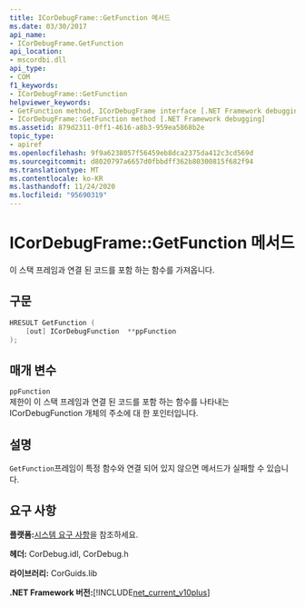 ```yaml
---
title: ICorDebugFrame::GetFunction 메서드
ms.date: 03/30/2017
api_name:
- ICorDebugFrame.GetFunction
api_location:
- mscordbi.dll
api_type:
- COM
f1_keywords:
- ICorDebugFrame::GetFunction
helpviewer_keywords:
- GetFunction method, ICorDebugFrame interface [.NET Framework debugging]
- ICorDebugFrame::GetFunction method [.NET Framework debugging]
ms.assetid: 879d2311-0ff1-4616-a8b3-959ea5868b2e
topic_type:
- apiref
ms.openlocfilehash: 9f9a6238057f56459eb8dca2375da412c3cd569d
ms.sourcegitcommit: d8020797a6657d0fbbdff362b80300815f682f94
ms.translationtype: MT
ms.contentlocale: ko-KR
ms.lasthandoff: 11/24/2020
ms.locfileid: "95690319"
---
```

# <a name="icordebugframegetfunction-method"></a>ICorDebugFrame::GetFunction 메서드

이 스택 프레임과 연결 된 코드를 포함 하는 함수를 가져옵니다.  
  
## <a name="syntax"></a>구문  
  
```cpp  
HRESULT GetFunction (  
    [out] ICorDebugFunction  **ppFunction  
);  
```  
  
## <a name="parameters"></a>매개 변수  

 `ppFunction`  
 제한이 이 스택 프레임과 연결 된 코드를 포함 하는 함수를 나타내는 ICorDebugFunction 개체의 주소에 대 한 포인터입니다.  
  
## <a name="remarks"></a>설명  

 `GetFunction`프레임이 특정 함수와 연결 되어 있지 않으면 메서드가 실패할 수 있습니다.  
  
## <a name="requirements"></a>요구 사항  

 **플랫폼:**[시스템 요구 사항](../../get-started/system-requirements.md)을 참조하세요.  
  
 **헤더:** CorDebug.idl, CorDebug.h  
  
 **라이브러리:** CorGuids.lib  
  
 **.NET Framework 버전:**[!INCLUDE[net_current_v10plus](../../../../includes/net-current-v10plus-md.md)]
